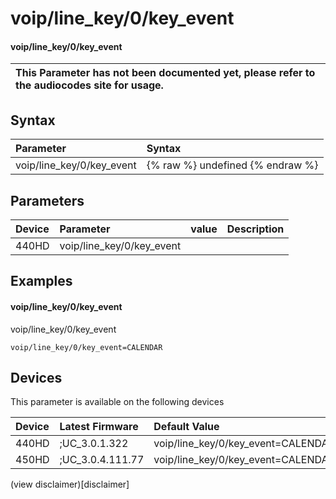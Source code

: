 ﻿---
description: voip/line_key/0/key_event
search:
    keywords: ['voip','line_key','0','key_event']
---

# voip/line_key/0/key_event

#### voip/line_key/0/key_event


| This Parameter has not been documented yet, please refer to the audiocodes site for usage.  |
| :--- |

## Syntax
| Parameter | Syntax |
| :--- | :--- |
|voip/line_key/0/key_event | {% raw %} undefined {% endraw %} |

## Parameters
|Device|Parameter|value|Description|
|:---|:---|:---|:---|
| 440HD | voip/line_key/0/key_event |  |  |

## Examples
#### voip/line_key/0/key_event

voip/line_key/0/key_event

```
voip/line_key/0/key_event=CALENDAR
```

## Devices
This parameter is available on the following devices

| Device | Latest Firmware | Default Value |
|:---|:---|:---|
| 440HD | ;UC_3.0.1.322 | voip/line_key/0/key_event=CALENDAR 
| 450HD | ;UC_3.0.4.111.77 | voip/line_key/0/key_event=CALENDAR 

(view disclaimer)[disclaimer]

